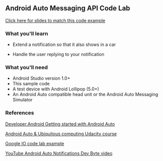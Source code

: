 ## Android Auto Messaging API Code Lab

[Click here for slides to match this code example](https://docs.google.com/presentation/d/1CCki12n20aRhdQpWXR67sA_N6iGho5rYwUduNWa94UA/edit?usp=sharing)

### What you'll learn

- Extend a notification so that it also shows in a car

- Handle the user replying to your notification

### What you'll need

 - Android Studio version 1.0+
 - This sample code
 - A test device with Android Lollipop (5.0+)
 - An Android Auto compatible head unit or the Android Auto Messaging Simulator

### References

[Developer.Android Getting started with Android Auto](https://developer.android.com/training/auto/start/index.html)

[Android Auto & Ubiquitous computing Udacity course](https://www.udacity.com/course/android-ubiquitous-computing--ud875)

[Google IO code lab example](https://io2015codelabs.appspot.com/codelabs/androidauto-messaging)

[YouTube Android Auto Notifications Dev Byte video](https://www.youtube.com/watch?v=gSVLuaOTIPk)
